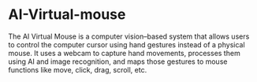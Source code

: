 # AI-Virtual-mouse
The AI Virtual Mouse is a computer vision–based system that allows users to control the computer cursor using hand gestures instead of a physical mouse.
It uses a webcam to capture hand movements, processes them using AI and image recognition, and maps those gestures to mouse functions like move, click, drag, scroll, etc.
